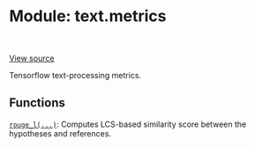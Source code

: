 <div itemscope itemtype="http://developers.google.com/ReferenceObject">
<meta itemprop="name" content="text.metrics" />
<meta itemprop="path" content="Stable" />
</div>

# Module: text.metrics

<!-- Insert buttons and diff -->

<table class="tfo-notebook-buttons tfo-api" align="left">
</table>

<a target="_blank" href="https://github.com/tensorflow/text/tree/master/tensorflow_text/python/metrics/__init__.py">View source</a>



Tensorflow text-processing metrics.



## Functions

[`rouge_l(...)`](../text/metrics/rouge_l.md): Computes LCS-based similarity score between the hypotheses and references.

